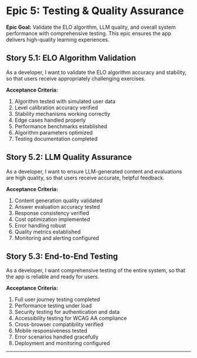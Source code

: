 # Epic 5: Testing & Quality Assurance

**Epic Goal:** Validate the ELO algorithm, LLM quality, and overall system performance with comprehensive testing. This epic ensures the app delivers high-quality learning experiences.

## Story 5.1: ELO Algorithm Validation
As a developer,
I want to validate the ELO algorithm accuracy and stability,
so that users receive appropriately challenging exercises.

**Acceptance Criteria:**
1. Algorithm tested with simulated user data
2. Level calibration accuracy verified
3. Stability mechanisms working correctly
4. Edge cases handled properly
5. Performance benchmarks established
6. Algorithm parameters optimized
7. Testing documentation completed

## Story 5.2: LLM Quality Assurance
As a developer,
I want to ensure LLM-generated content and evaluations are high quality,
so that users receive accurate, helpful feedback.

**Acceptance Criteria:**
1. Content generation quality validated
2. Answer evaluation accuracy tested
3. Response consistency verified
4. Cost optimization implemented
5. Error handling robust
6. Quality metrics established
7. Monitoring and alerting configured

## Story 5.3: End-to-End Testing
As a developer,
I want comprehensive testing of the entire system,
so that the app is reliable and ready for users.

**Acceptance Criteria:**
1. Full user journey testing completed
2. Performance testing under load
3. Security testing for authentication and data
4. Accessibility testing for WCAG AA compliance
5. Cross-browser compatibility verified
6. Mobile responsiveness tested
7. Error scenarios handled gracefully
8. Deployment and monitoring configured

---
